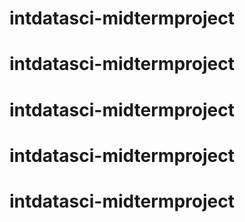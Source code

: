 # intdatasci-midtermproject
# intdatasci-midtermproject
# intdatasci-midtermproject
# intdatasci-midtermproject
# intdatasci-midtermproject
